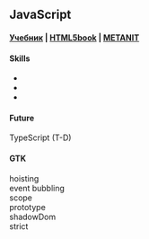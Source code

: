 ## JavaScript

#### [Учебник](https://learn.javascript.ru/) | [HTML5book](https://html5book.ru/css-css3/) | [METANIT](https://metanit.com/web/javascript/)

#### Skills
-
-
-

#### Future
TypeScript (T-D)

#### GTK
hoisting  
event bubbling  
scope  
prototype  
shadowDom  
strict

